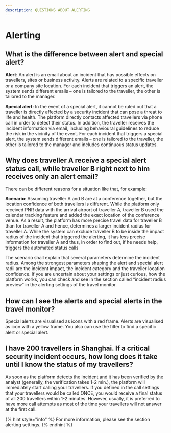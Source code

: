 ```yaml
---
description: QUESTIONS ABOUT ALERTING
---
```


# Alerting

## What is the difference between alert and special alert?

**Alert**: An alert is an email about an incident that has possible effects on travellers, sites or business activity. Alerts are related to a specific traveller or a company site location. For each incident that triggers an alert, the system sends different emails – one is tailored to the traveller, the other is tailored to the manager.

**Special alert**: In the event of a special alert, it cannot be ruled out that a traveller is directly affected by a security incident that can pose a threat to life and health. The platform directly contacts affected travellers via phone call in order to detect their status. In addition, the traveller receives the incident information via email, including behavioural guidelines to reduce the risk in the vicinity of the event. For each incident that triggers a special alert, the system sends different emails – one is tailored to the traveller, the other is tailored to the manager and includes continuous status updates. 

## Why does traveller A receive a special alert status call, while traveller B right next to him receives only an alert email?

There can be different reasons for a situation like that, for example:

**Scenario**: Assuming traveller A and B are at a conference together, but the location confidence of both travellers is different. While the platform only received PNR data with the arrival airport of traveller A, traveller B used the calendar tracking feature and added the exact location of the conference venue. As a result, the platform has more precise travel data for traveller B than for traveller A and hence, determines a larger incident radius for traveller A. While the system can exclude traveller B to be inside the impact radius of the incident that triggered the alerting, it has less precise information for traveller A and thus, in order to find out, if he needs help, triggers the automated status calls

The scenario shall explain that several parameters determine the incident radius. Among the strongest parameters shaping the alert and special alert radii are the incident impact, the incident category and the traveller location confidence. If you are uncertain about your settings or just curious, how the platform works, you can check and see in the section called “incident radius preview” in the alerting settings of the travel monitor.

## How can I see the alerts and special alerts in the travel monitor?

Special alerts are visualised as icons with a red frame. Alerts are visualised as icon with a yellow frame. You also can use the filter to find a specific alert or special alert.

## I have 200 travellers in Shanghai. If a critical security incident occurs, how long does it take until I know the status of my travellers?

As soon as the platform detects the incident and it has been verified by the analyst \(generally, the verification takes 1-2 min.\), the platform will immediately start calling your travellers. If you defined in the call settings that your travellers would be called ONCE, you would receive a final status of all 200 travellers within 1-2 minutes. However, usually, it is preferred to have more call attempts as most of the time your travellers will not answer at the first call. 

{% hint style="info" %}
For more information, please see the section alerting settings.
{% endhint %}

